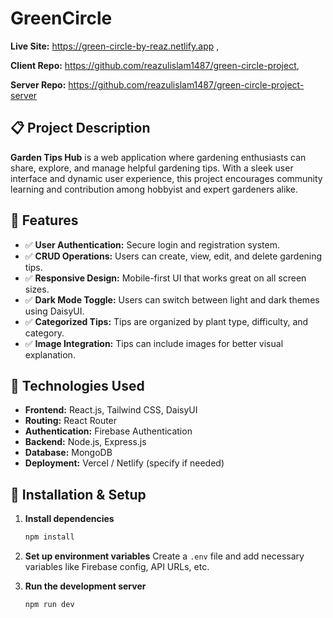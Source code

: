 # GreenCircle

**Live Site:** https://green-circle-by-reaz.netlify.app ,

**Client Repo:** https://github.com/reazulislam1487/green-circle-project,

**Server Repo:** https://github.com/reazulislam1487/green-circle-project-server

## 📋 Project Description

**Garden Tips Hub** is a web application where gardening enthusiasts can share, explore, and manage helpful gardening tips. With a sleek user interface and dynamic user experience, this project encourages community learning and contribution among hobbyist and expert gardeners alike.

## 🚀 Features

- ✅ **User Authentication:** Secure login and registration system.
- ✅ **CRUD Operations:** Users can create, view, edit, and delete gardening tips.
- ✅ **Responsive Design:** Mobile-first UI that works great on all screen sizes.
- ✅ **Dark Mode Toggle:** Users can switch between light and dark themes using DaisyUI.
- ✅ **Categorized Tips:** Tips are organized by plant type, difficulty, and category.
- ✅ **Image Integration:** Tips can include images for better visual explanation.

## 💪 Technologies Used

- **Frontend:** React.js, Tailwind CSS, DaisyUI
- **Routing:** React Router
- **Authentication:** Firebase Authentication
- **Backend:** Node.js, Express.js
- **Database:** MongoDB
- **Deployment:** Vercel / Netlify (specify if needed)

## 📆 Installation & Setup

1. **Install dependencies**

   ```bash
   npm install
   ```

2. **Set up environment variables**
   Create a `.env` file and add necessary variables like Firebase config, API URLs, etc.

3. **Run the development server**

   ```bash
   npm run dev
   ```
